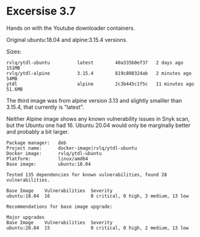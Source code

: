 # Excersise 3.7

Hands on with the Youtube downloader containers.

Original ubuntu:18.04 and alpine:3.15.4 versions.

Sizes:

```
rvlq/ytdl-ubuntu          latest        40a335b0ef37   2 days ago       151MB
rvlq/ytdl-alpine          3.15.4        819c808324ab   2 minutes ago    54MB
ytdl                      alpine        2c3b445c1f5c   11 minutes ago   51.6MB
```
The third image was from alpine version 3.13 and slightly smalller than 3.15.4, that currently is "latest".

Neither Alpine image shows any known vulnerability issues in Snyk scan, but the Ubuntu one had 16. Ubuntu 20.04 would only be marginally better and probably a bit larger.

```
Package manager:   deb
Project name:      docker-image|rvlq/ytdl-ubuntu
Docker image:      rvlq/ytdl-ubuntu
Platform:          linux/amd64
Base image:        ubuntu:18.04

Tested 135 dependencies for known vulnerabilities, found 28 vulnerabilities.

Base Image    Vulnerabilities  Severity
ubuntu:18.04  16               0 critical, 0 high, 3 medium, 13 low

Recommendations for base image upgrade:

Major upgrades
Base Image    Vulnerabilities  Severity
ubuntu:20.04  15               0 critical, 0 high, 2 medium, 13 low
```